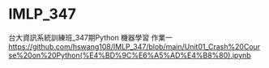 # IMLP_347
台大資訊系統訓練班_347期Python 機器學習 
作業一  https://github.com/hswang108/IMLP_347/blob/main/Unit01_Crash%20Course%20on%20Python(%E4%BD%9C%E6%A5%AD%E4%B8%80).ipynb
